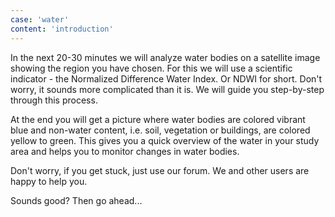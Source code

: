 ```yaml
---
case: 'water'
content: 'introduction'
---
```


In the next 20-30 minutes we will analyze water bodies on a satellite image showing the region you have chosen. For this we will use a scientific indicator - the Normalized Difference Water Index. Or NDWI for short. Don't worry, it sounds more complicated than it is. We will guide you step-by-step through this process.

At the end you will get a picture where water bodies are colored vibrant blue and non-water content, i.e. soil, vegetation or buildings, are colored yellow to green. This gives you a quick overview of the water in your study area and helps you to monitor changes in water bodies.

Don't worry, if you get stuck, just use our forum. We and other users are happy to help you.

Sounds good? Then go ahead...